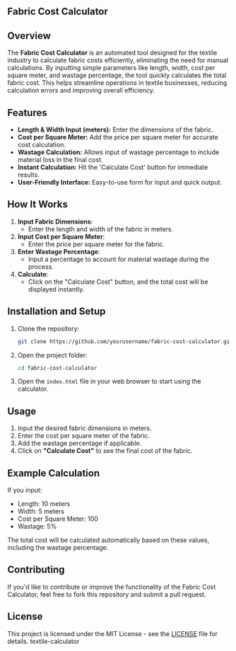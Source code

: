 ## Fabric Cost Calculator

## Overview

The **Fabric Cost Calculator** is an automated tool designed for the textile industry to calculate fabric costs efficiently, eliminating the need for manual calculations. By inputting simple parameters like length, width, cost per square meter, and wastage percentage, the tool quickly calculates the total fabric cost. This helps streamline operations in textile businesses, reducing calculation errors and improving overall efficiency.

## Features

- **Length & Width Input (meters):** Enter the dimensions of the fabric.
- **Cost per Square Meter:** Add the price per square meter for accurate cost calculation.
- **Wastage Calculation:** Allows input of wastage percentage to include material loss in the final cost.
- **Instant Calculation:** Hit the 'Calculate Cost' button for immediate results.
- **User-Friendly Interface:** Easy-to-use form for input and quick output.

## How It Works

1. **Input Fabric Dimensions**:
    - Enter the length and width of the fabric in meters.
2. **Input Cost per Square Meter**:
    - Enter the price per square meter for the fabric.
3. **Enter Wastage Percentage**:
    - Input a percentage to account for material wastage during the process.
4. **Calculate**:
    - Click on the "Calculate Cost" button, and the total cost will be displayed instantly.

## Installation and Setup

1. Clone the repository:

    ```bash
    git clone https://github.com/yourusername/fabric-cost-calculator.git
    ```

2. Open the project folder:

    ```bash
    cd fabric-cost-calculator
    ```

3. Open the `index.html` file in your web browser to start using the calculator.

## Usage

1. Input the desired fabric dimensions in meters.
2. Enter the cost per square meter of the fabric.
3. Add the wastage percentage if applicable.
4. Click on **"Calculate Cost"** to see the final cost of the fabric.

## Example Calculation

If you input:
- Length: 10 meters
- Width: 5 meters
- Cost per Square Meter: 100
- Wastage: 5%

The total cost will be calculated automatically based on these values, including the wastage percentage.

## Contributing

If you'd like to contribute or improve the functionality of the Fabric Cost Calculator, feel free to fork this repository and submit a pull request.

## License

This project is licensed under the MIT License - see the [LICENSE](LICENSE) file for details.
 textile-calculator
